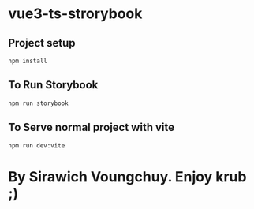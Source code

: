 # vue3-ts-strorybook

## Project setup
```
npm install
```
## To Run Storybook
```
npm run storybook
```
## To Serve normal project with vite

```
npm run dev:vite
```

# By Sirawich Voungchuy. Enjoy krub ;)